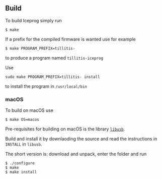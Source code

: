 ## Build

To build Iceprog simply run

```
$ make
```

If a prefix for the compiled firmware is wanted use for example

```
$ make PROGRAM_PREFIX=tillitis-
```
to produce a program named `tillitis-iceprog`

Use

```
sudo make PROGRAM_PREFIX=tillitis- install
```
to install the program in `/usr/local/bin`


### macOS

To build on macOS use

```
$ make OS=macos
```

Pre-requisites for building on macOS is the library [`libusb`](https://github.com/libusb/libusb).

Build and install it by downlaoding the source and read the instructions in `INSTALL` in `libusb`.

The short version is: download and unpack, enter the folder and run

```
$ ./configure
$ make
$ make install
```
